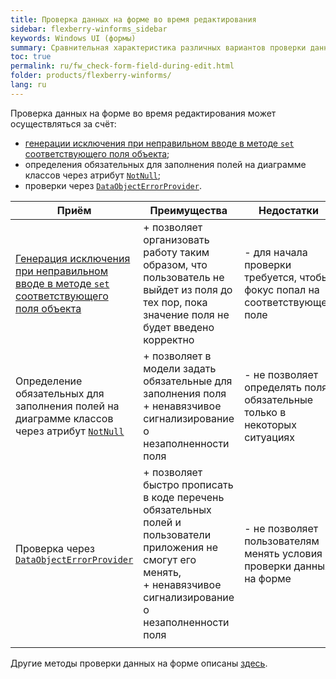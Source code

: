 ```yaml
---
title: Проверка данных на форме во время редактирования
sidebar: flexberry-winforms_sidebar
keywords: Windows UI (формы)
summary: Сравнительная характеристика различных вариантов проверки данных на форме во время редактирования 
toc: true
permalink: ru/fw_check-form-field-during-edit.html
folder: products/flexberry-winforms/
lang: ru
---
```

Проверка данных на форме во время редактирования может осуществляться за счёт:
* [генерации исключения при неправильном вводе в методе `set` соответствующего поля объекта](fo_check-object-set.html);
* определения обязательных для заполнения полей на диаграмме классов через атрибут [`NotNull`](fo_attributes-class-data.html);
* проверки через [`DataObjectErrorProvider`](fw_data-object-error-provider.html).

| Приём | Преимущества | Недостатки|
|--|--|--|
| [Генерация исключения при неправильном вводе в методе `set` соответствующего поля объекта](fo_check-object-set.html) | + позволяет организовать работу таким образом, что пользователь не выйдет из поля до тех пор, пока значение поля не будет введено корректно | - для начала проверки требуется, чтобы фокус попал на соответствующее поле
| Определение обязательных для заполнения полей на диаграмме классов через атрибут [`NotNull`](fo_attributes-class-data.html) | + позволяет в модели задать обязательные для заполнения поля <br> + ненавязчивое сигнализирование о незаполненности поля | - не позволяет определять поля, обязательные только в некоторых ситуациях
| Проверка через [`DataObjectErrorProvider`](fw_data-object-error-provider.html) | + позволяет быстро прописать в коде перечень обязательных полей и пользователи приложения не смогут его менять, <br> + ненавязчивое сигнализирование о незаполненности поля  | - не позволяет пользователям менять условия проверки данных на форме
|||

Другие методы проверки данных на форме описаны [здесь](fw_edit-form-validation.html).